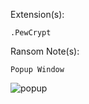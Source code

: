 Extension(s): 
```
.PewCrypt
```
Ransom Note(s): 
```
Popup Window
```
![popup](https://github.com/user-attachments/assets/8339efaa-bed8-43c5-be3e-c32cbb55cb5f)
